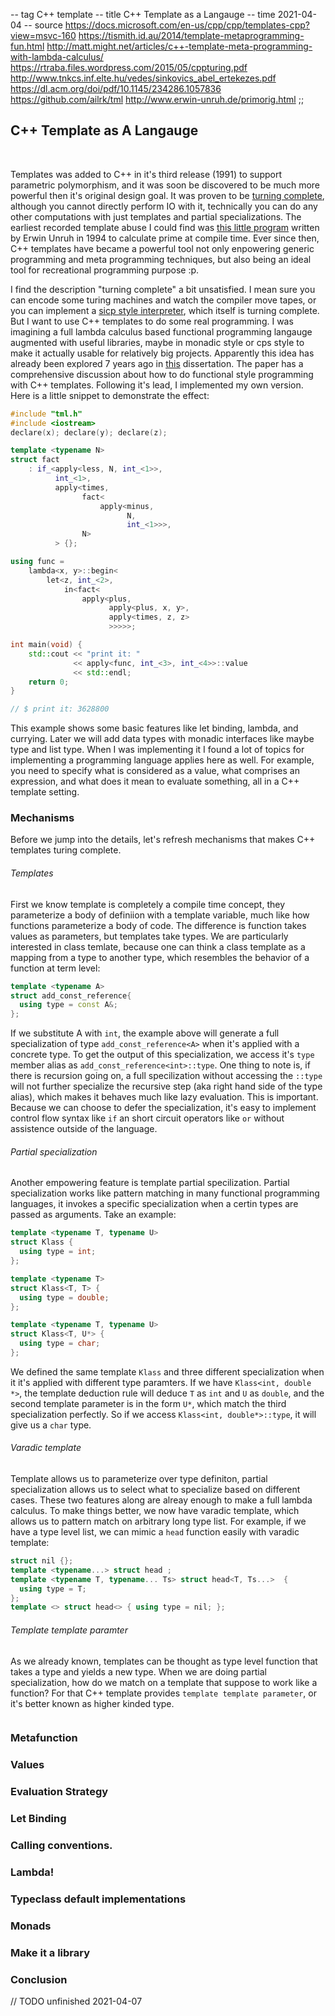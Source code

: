 -- tag C++ template
-- title C++ Template as a Langauge
-- time 2021-04-04
-- source https://docs.microsoft.com/en-us/cpp/cpp/templates-cpp?view=msvc-160
          https://tismith.id.au/2014/template-metaprogramming-fun.html
          http://matt.might.net/articles/c++-template-meta-programming-with-lambda-calculus/
          https://rtraba.files.wordpress.com/2015/05/cppturing.pdf
          http://www.tnkcs.inf.elte.hu/vedes/sinkovics_abel_ertekezes.pdf
          https://dl.acm.org/doi/pdf/10.1145/234286.1057836
          https://github.com/ailrk/tml
          http://www.erwin-unruh.de/primorig.html
;;
## C++ Template as A Langauge

<br/>

Templates was added to C++ in it's third release (1991) to support parametric polymorphism, and it was soon be discovered to be much more powerful then it's original design goal. It was proven to be [turning complete](https://rtraba.files.wordpress.com/2015/05/cppturing.pdf), although you cannot directly perform IO with it, technically you can do any other computations with just templates and partial specializations. The earliest recorded template abuse I could find was [this little program](http://www.erwin-unruh.de/primorig.html) written by Erwin Unruh in 1994 to calculate prime at compile time. Ever since then, C++ templates have became a powerful tool not only enpowering generic programming and meta programming techniques, but also being an ideal tool for recreational programming purpose :p.

I find the description "turning complete" a bit unsatisfied. I mean sure you can encode some turing machines and watch the compiler move tapes, or you can implement a [sicp style interpreter](http://matt.might.net/articles/c++-template-meta-programming-with-lambda-calculus/), which itself is turning complete. But I want to use C++ templates to do some real programming. I was imagining a full lambda calculus based functional programming langauge augmented with useful libraries, maybe in monadic style or cps style to make it actually usable for relatively big projects. Apparently this idea has already been explored 7 years ago in [this](http://www.tnkcs.inf.elte.hu/vedes/sinkovics_abel_ertekezes.pdf) dissertation. The paper has a comprehensive discussion about how to do functional style programming with C++ templates. Following it's lead, I implemented my own version. Here is a little snippet to demonstrate the effect:

```c++
#include "tml.h"
#include <iostream>
declare(x); declare(y); declare(z);

template <typename N>
struct fact
    : if_<apply<less, N, int_<1>>,
          int_<1>,
          apply<times,
                fact<
                    apply<minus,
                          N,
                          int_<1>>>,
                N>
          > {};

using func =
    lambda<x, y>::begin<
        let<z, int_<2>,
            in<fact<
                apply<plus,
                      apply<plus, x, y>,
                      apply<times, z, z>
                      >>>>>;

int main(void) {
    std::cout << "print it: "
              << apply<func, int_<3>, int_<4>>::value
              << std::endl;
    return 0;
}

// $ print it: 3628800
```
This example shows some basic features like let binding, lambda, and currying. Later we will add data types with monadic interfaces like maybe type and list type. When I was implementing it I found a lot of topics for implementing a programming language applies here as well. For example, you need to specify what is considered as a value, what comprises an expression, and what does it mean to evaluate something, all in a C++ template setting.


### Mechanisms
Before we jump into the details, let's refresh mechanisms that makes C++ templates turing complete.

###### Templates
First we know template is completely a compile time concept, they parameterize a body of definiion with a template variable, much like how functions parameterize a body of code. The difference is function takes values as parameters, but templates take types. We are particularly interested in class temlate, because one can think a class template as a mapping from a type to another type, which resembles the behavior of a function at term level:
```c++
template <typename A>
struct add_const_reference{
  using type = const A&;
};
```
If we substitute A with `int`, the example above will generate a full specialization of type `add_const_reference<A>` when it's applied with a concrete type. To get the output of this specialization, we access it's `type` member alias as `add_const_reference<int>::type`. One thing to note is, if there is recursion going on, a full specilization without accessing the `::type` will not further specialize the recursive step (aka right hand side of the type alias), which makes it behaves much like lazy evaluation. This is important. Because we can choose to defer the specialization, it's easy to implement control flow syntax like `if` an short circuit operators like `or` without assistence outside of the language.

###### Partial specialization
Another empowering feature is template partial specilization. Partial specialization works like pattern matching in many functional programming languages, it invokes a specific specialization when a certin types are passed as arguments. Take an example:

```c++
template <typename T, typename U>
struct Klass {
  using type = int;
};

template <typename T>
struct Klass<T, T> {
  using type = double;
};

template <typename T, typename U>
struct Klass<T, U*> {
  using type = char;
};
```
We defined the same template `Klass` and three different specialization when it it's applied with different type paramters. If we have `Klass<int, double *>`, the template deduction rule will deduce `T` as `int` and `U` as `double`, and the second template parameter is in the form `U*`, which match the third specialization perfectly. So if we access `Klass<int, double*>::type`, it will give us a `char` type.


###### Varadic template

Template allows us to parameterize over type definiton, partial specialization allows us to select what to specialize based on different cases. These two features along are alreay enough to make a full lambda calculus. To make things better, we now have varadic template, which allows us to pattern match on arbitrary long type list. For example, if we have a type level list, we can mimic a `head` function easily with varadic template:

```c++
struct nil {};
template <typename...> struct head ;
template <typename T, typename... Ts> struct head<T, Ts...>  {
  using type = T;
};
template <> struct head<> { using type = nil; };
```

###### Template template paramter

As we already known, templates can be thought as type level function that takes a type and yields a new type. When we are doing partial specialization, how do we match on a template that suppose to work like a function? For that C++ template provides `template template parameter`, or it's better known as higher kinded type.


```c++
```

### Metafunction

### Values

### Evaluation Strategy

### Let Binding

### Calling conventions.

### Lambda!

### Typeclass default implementations

### Monads

### Make it a library

### Conclusion

// TODO unfinished 2021-04-07
